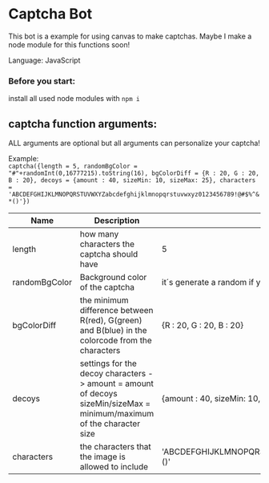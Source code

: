 # Captcha Bot
This bot is a example for using canvas to make captchas. Maybe I make a node module for this functions soon!

Language: JavaScript

### Before you start:
install all used node modules with ``npm i``

## captcha function arguments:
ALL arguments are optional but all arguments can personalize your captcha!    
  
Example:  
``captcha({length = 5, randomBgColor = "#"+randomInt(0,16777215).toString(16), bgColorDiff = {R : 20, G : 20, B : 20}, decoys = {amount : 40, sizeMin: 10, sizeMax: 25}, characters = 'ABCDEFGHIJKLMNOPQRSTUVWXYZabcdefghijklmnopqrstuvwxyz0123456789!@#$%^&*()'})``

Name  | Description  | Default (value if you don´t give any)
------------- | ------------- | -------------
length  | how many characters the captcha should have | 5
randomBgColor  | Background color of the captcha | it´s generate a random if you don't specify any(could be bad for people with colorblindness)
bgColorDiff  | the minimum difference between R(red), G(green) and B(blue) in the colorcode from the characters | {R : 20, G : 20, B : 20}
decoys  | settings for the decoy characters -> amount = amount of decoys sizeMin/sizeMax = minimum/maximum of the character size | {amount : 40, sizeMin: 10, sizeMax: 25}
characters  | the characters that the image is allowed to include | 'ABCDEFGHIJKLMNOPQRSTUVWXYZabcdefghijklmnopqrstuvwxyz0123456789!@#$%^&*()'
